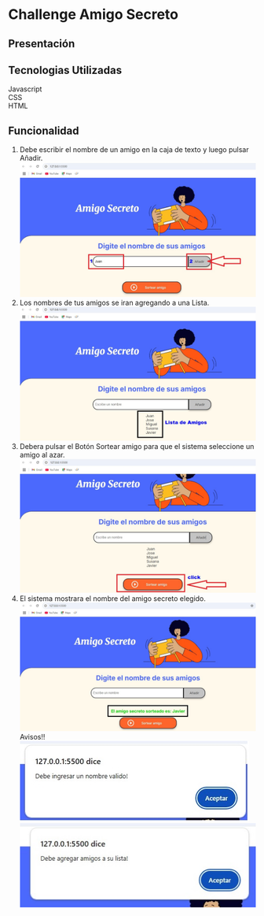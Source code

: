 # Challenge Amigo Secreto

## Presentación

## Tecnologias Utilizadas
   Javascript   
   CSS  
   HTML  
## Funcionalidad
1. Debe escribir el nombre de un amigo en la caja de texto y luego pulsar Añadir.
![img 1](./capturas/1.jpg)
2. Los nombres de tus amigos se iran agregando a una Lista.
![img 1](./capturas/2.jpg)
3. Debera pulsar el Botón Sortear amigo para que el sistema seleccione un amigo al azar.
![img 1](./capturas/3.jpg)
4. El sistema mostrara el nombre del amigo secreto elegido.
![img 1](./capturas/4.jpg)
Avisos!!
![img 1](./capturas/5.jpg)
![img 1](./capturas/6.jpg)
